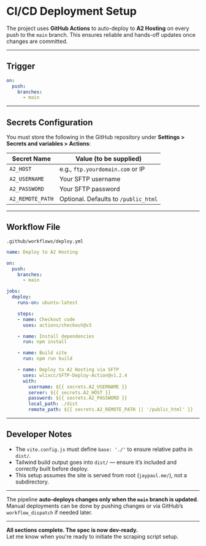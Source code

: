 # **CI/CD Deployment Setup**

The project uses **GitHub Actions** to auto-deploy to **A2 Hosting** on every push to the `main` branch. This ensures reliable and hands-off updates once changes are committed.

---

## **Trigger**
```yaml
on:
  push:
    branches:
      - main
```

---

## **Secrets Configuration**

You must store the following in the GitHub repository under **Settings > Secrets and variables > Actions**:

| Secret Name     | Value (to be supplied)              |
|------------------|-------------------------------------|
| `A2_HOST`        | e.g., `ftp.yourdomain.com` or IP    |
| `A2_USERNAME`    | Your SFTP username                  |
| `A2_PASSWORD`    | Your SFTP password                  |
| `A2_REMOTE_PATH` | Optional. Defaults to `/public_html`|

---

## **Workflow File**  
`.github/workflows/deploy.yml`

```yaml
name: Deploy to A2 Hosting

on:
  push:
    branches:
      - main

jobs:
  deploy:
    runs-on: ubuntu-latest

    steps:
    - name: Checkout code
      uses: actions/checkout@v3

    - name: Install dependencies
      run: npm install

    - name: Build site
      run: npm run build

    - name: Deploy to A2 Hosting via SFTP
      uses: wlixcc/SFTP-Deploy-Action@v1.2.4
      with:
        username: ${{ secrets.A2_USERNAME }}
        server: ${{ secrets.A2_HOST }}
        password: ${{ secrets.A2_PASSWORD }}
        local_path: ./dist
        remote_path: ${{ secrets.A2_REMOTE_PATH || '/public_html' }}
```

---

## **Developer Notes**

- The `vite.config.js` must define `base: './'` to ensure relative paths in `dist/`.
- Tailwind build output goes into `dist/` — ensure it’s included and correctly built before deploy.
- This setup assumes the site is served from root (`jaypaul.me/`), not a subdirectory.

---

The pipeline **auto-deploys changes only when the `main` branch is updated**. Manual deployments can be done by pushing changes or via GitHub’s `workflow_dispatch` if needed later.

---

**All sections complete. The spec is now dev-ready.**  
Let me know when you're ready to initiate the scraping script setup.